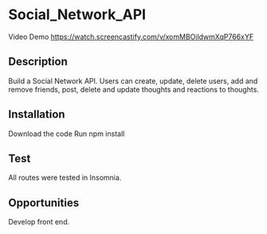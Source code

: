 # Social_Network_API

Video Demo
https://watch.screencastify.com/v/xomMBOildwmXqP766xYF

## Description
Build a Social Network API. Users can create, update, delete users, add and remove friends, post, delete and update thoughts and reactions to thoughts.

## Installation
Download the code
Run npm install

## Test
All routes were tested in Insomnia.

## Opportunities
Develop front end.